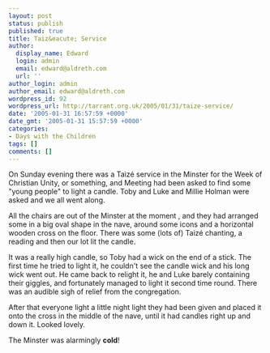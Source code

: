 ```yaml
---
layout: post
status: publish
published: true
title: Taiz&eacute; Service
author:
  display_name: Edward
  login: admin
  email: edward@aldreth.com
  url: ''
author_login: admin
author_email: edward@aldreth.com
wordpress_id: 92
wordpress_url: http://tarrant.org.uk/2005/01/31/taize-service/
date: '2005-01-31 16:57:59 +0000'
date_gmt: '2005-01-31 15:57:59 +0000'
categories:
- Days with the Children
tags: []
comments: []
---
```

<p>On Sunday evening there was a Taiz&eacute; service in the Minster for the Week of Christian Unity, or something, and Meeting had been asked to find some "young people" to light a candle.  Toby and Luke and Millie Holman were asked and we all went  along.</p>
<p>All the chairs are out of the Minster at the moment , and they had arranged some in a big oval shape in the nave, around some icons and a horizontal wooden cross on the floor.  There was some (lots of) Taiz&eacute; chanting, a reading and then our lot lit the candle.</p>
<p>It was a really high candle, so Toby had a wick on the end of a stick.  The first time he tried to light it, he couldn't see the candle wick and his long wick went out.  He came back to relight it, he and Luke barely containing their giggles, and fortunately managed to light it second time round.  There was an audible sigh of relief from the congregation.</p>
<p>After that everyone light a little night light they had been given and placed it onto the cross in the middle of the nave, until it had candles right up and down it.  Looked lovely.</p>
<p>The Minster was alarmingly <strong>cold</strong>!</p>
